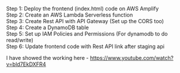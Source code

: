 Step 1: Deploy the frontend (index.html) code on AWS Amplify <br/>
Step 2: Create an AWS Lambda Serverless function <br/>
Step 3: Create Rest API with API Gateway (Set up the CORS too) <br/>
Step 4: Create a DynamoDB table <br/>
Step 5: Set up IAM Policies and Permissions (For dynamodb to do read/write) <br/>
Step 6: Update frontend code with Rest API link after staging api <br/>

I have showed the working here - https://www.youtube.com/watch?v=bld7EkDXFR4
